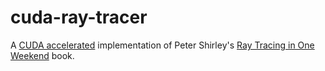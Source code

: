 # cuda-ray-tracer

A [CUDA accelerated](https://developer.nvidia.com/blog/accelerated-ray-tracing-cuda/) implementation of Peter Shirley's [Ray Tracing in One Weekend](https://raytracing.github.io/books/RayTracingInOneWeekend.html) book.
